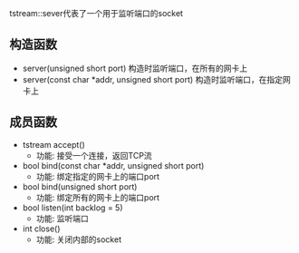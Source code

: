 
tstream::sever代表了一个用于监听端口的socket

## 构造函数

* server(unsigned short port) 构造时监听端口，在所有的网卡上
* server(const char *addr, unsigned short port) 构造时监听端口，在指定网卡上

## 成员函数

* tstream accept()
  - 功能: 接受一个连接，返回TCP流
* bool bind(const char *addr, unsigned short port)
  - 功能: 绑定指定的网卡上的端口port
* bool bind(unsigned short port)
  - 功能: 绑定所有的网卡上的端口port
* bool listen(int backlog = 5)
  - 功能: 监听端口
* int close()
  - 功能: 关闭内部的socket
